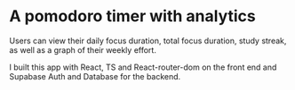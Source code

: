 # A pomodoro timer with analytics

Users can view their daily focus duration, total focus duration, study streak, as well as a graph of their weekly effort.

I built this app with React, TS and React-router-dom on the front end and Supabase Auth and Database for the backend.

